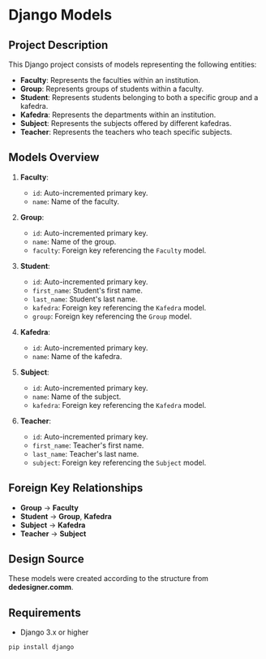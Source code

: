 # Django Models

## Project Description

This Django project consists of models representing the following entities:

- **Faculty**: Represents the faculties within an institution.
- **Group**: Represents groups of students within a faculty.
- **Student**: Represents students belonging to both a specific group and a kafedra.
- **Kafedra**: Represents the departments within an institution.
- **Subject**: Represents the subjects offered by different kafedras.
- **Teacher**: Represents the teachers who teach specific subjects.

## Models Overview

1. **Faculty**:
   - `id`: Auto-incremented primary key.
   - `name`: Name of the faculty.

2. **Group**:
   - `id`: Auto-incremented primary key.
   - `name`: Name of the group.
   - `faculty`: Foreign key referencing the `Faculty` model.

3. **Student**:
   - `id`: Auto-incremented primary key.
   - `first_name`: Student's first name.
   - `last_name`: Student's last name.
   - `kafedra`: Foreign key referencing the `Kafedra` model.
   - `group`: Foreign key referencing the `Group` model.

4. **Kafedra**:
   - `id`: Auto-incremented primary key.
   - `name`: Name of the kafedra.

5. **Subject**:
   - `id`: Auto-incremented primary key.
   - `name`: Name of the subject.
   - `kafedra`: Foreign key referencing the `Kafedra` model.

6. **Teacher**:
   - `id`: Auto-incremented primary key.
   - `first_name`: Teacher's first name.
   - `last_name`: Teacher's last name.
   - `subject`: Foreign key referencing the `Subject` model.

## Foreign Key Relationships

- **Group** → **Faculty**
- **Student** → **Group**, **Kafedra**
- **Subject** → **Kafedra**
- **Teacher** → **Subject**

## Design Source

These models were created according to the structure from **dedesigner.comm**.

## Requirements

- Django 3.x or higher

```bash
pip install django
